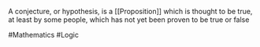 A conjecture, or hypothesis, is a [[Proposition]] which is thought to be true, at least by some people, which has not yet been proven to be true or false

#Mathematics #Logic